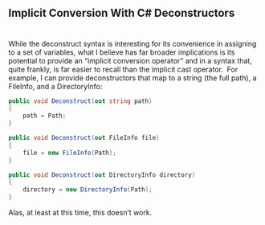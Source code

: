 ## Implicit Conversion With C# Deconstructors 
#
While the deconstruct syntax is interesting for its convenience in assigning to a set of variables, what I believe has far broader implications is its potential to provide an “implicit conversion operator” and in a syntax that, quite frankly, is far easier to recall than the implicit cast operator.  For example, I can provide deconstructors that map to a string (the full path), a FileInfo, and a DirectoryInfo:

```csharp
public void Deconstruct(out string path)
{
    path = Path;
}

public void Deconstruct(out FileInfo file)
{
    file = new FileInfo(Path);
}

public void Deconstruct(out DirectoryInfo directory)
{
    directory = new DirectoryInfo(Path);
}
```

Alas, at least at this time, this doesn’t work.
